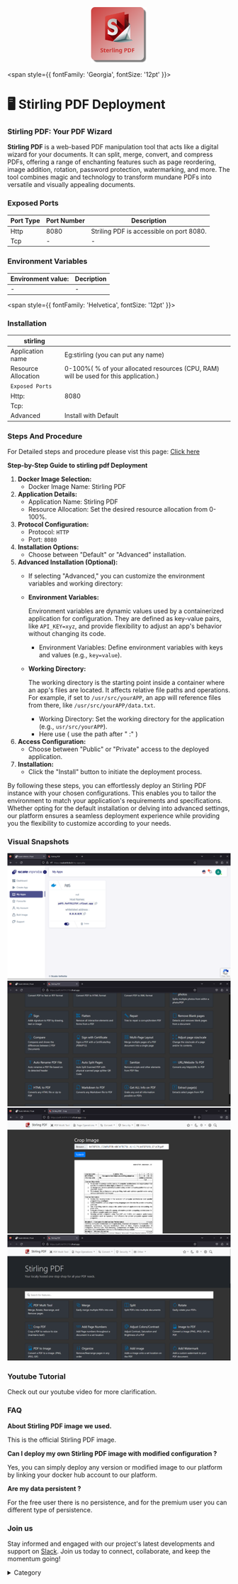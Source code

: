 <p align="center">
  <img src="/img/gchnh.jpg" alt="Alt Text" width="25%"/>
</p> 

<span style={{ fontFamily: 'Georgia', fontSize: '12pt' }}>

# 🖥 Stirling PDF Deployment

### Stirling PDF: Your PDF Wizard

**Stirling PDF** is a web-based PDF manipulation tool that acts like a digital wizard for your documents. It can split, merge, convert, and compress PDFs, offering a range of enchanting features such as page reordering, image addition, rotation, password protection, watermarking, and more. The tool combines magic and technology to transform mundane PDFs into versatile and visually appealing documents.
### Exposed Ports

| Port Type | Port Number | Description                       |
| --------- | ----------- | --------------------------------- |
| Http      | 8080        | Striling PDF is accessible on port 8080.|
| Tcp       | -           | -             |


### Environment Variables


|   **Environment value:**          | Decription                                                                                                               | 
| --------------------- | ------                                                                                                                   | 
|-       |  -                              |



</span>


<span style={{ fontFamily: 'Helvetica', fontSize: '12pt' }}>

### Installation

|  stirling               |                                                                                                                          | 
| --------------------- | ------                                                                                                                   |            
| Application name      |  Eg:stirling (you can put any name)                                                                                      | 
| Resource Allocation   |  0-100%( % of your allocated resources (CPU, RAM) will be used for this application.)                                    | 
| `Exposed Ports`       |                                                                                                                          | 
|  Http:                |     8080                                                                                                                    |
|  Tcp:                 |                                                                                                                        | 
|    Advanced           |    Install with Default                                                                                                  |


### Steps And Procedure

For Detailed steps and procedure please vist this page: [Click here](https://techscaleinfinite.github.io/introduction/cloud-float/Steps%20and%20procedure)





**Step-by-Step Guide to stirling pdf  Deployment**

1. **Docker Image Selection:**
   * Docker Image Name: Stirling PDF
2. **Application Details:**
   * Application Name: Stirling PDF
   * Resource Allocation: Set the desired resource allocation from 0-100%.
3. **Protocol Configuration:**
   * Protocol: `HTTP`
   * Port: `8080`
4. **Installation Options:**
   * Choose between "Default" or "Advanced" installation.
5. **Advanced Installation (Optional):**
   * If selecting "Advanced," you can customize the environment variables and working directory:
   *   **Environment Variables:**

       Environment variables are dynamic values used by a containerized application for configuration. They are defined as key-value pairs, like `API_KEY=xyz`, and provide flexibility to adjust an app's behavior without changing its code.

       * Environment Variables: Define environment variables with keys and values (e.g., `key=value`).
   *   **Working Directory:**

       The working directory is the starting point inside a container where an app's files are located. It affects relative file paths and operations. For example, if set to `/usr/src/yourAPP`, an app will reference files from there, like `/usr/src/yourAPP/data.txt`.

       * Working Directory: Set the working directory for the application (e.g., `usr/src/yourAPP`).
       * Here use ( use the path after   " :"  )
6. **Access Configuration:**
   * Choose between "Public" or "Private" access to the deployed application.
7. **Installation:**
   * Click the "Install" button to initiate the deployment process.

By following these steps, you can effortlessly deploy an Stirling PDF instance with your chosen configurations. This enables you to tailor the environment to match your application's requirements and specifications. Whether opting for the default installation or delving into advanced settings, our platform ensures a seamless deployment experience while providing you the flexibility to customize according to your needs.

### Visual Snapshots

![Alt Text](/img/cs.jpg)
![Alt Text](/img/fee2.jpg)
![Alt Text](/img/sffq.jpg)
![Alt Text](/img/asq.jpg)


### Youtube Tutorial&#x20;

Check out our youtube video for more clarification.



### FAQ

**About Stirling PDF  image we used.**

This is the official Stirling PDF image.

**Can I deploy my own Stirling PDF image with modified configuration ?**

Yes, you can simply deploy any version or modified image to our platform by linking your docker hub account to our platform.

**Are my data persistent ?**

For the free user there is no persistence, and for the premium user you can different type of persistence.

### Join us

Stay informed and engaged with our project's latest developments and support on [Slack](https://app.slack.com/client/T04QS32JX6E/C04QKEWE146). Join us today to connect, collaborate, and keep the momentum going!&#x20;

<details>

<summary>Category</summary>

Kubernetes, cloud computing, DevOps, cloud services, hosting platform, container orchestration, cloud infrastructure, cloud deployment, cloud management, cloud technology, cloud solutions, striling pdf

</details>

</span>
